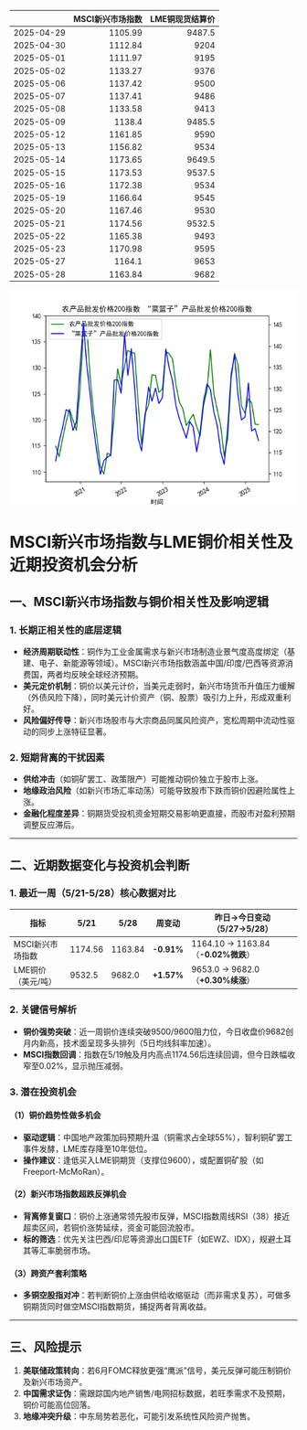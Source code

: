 |            |   MSCI新兴市场指数 |   LME铜现货结算价 |
|:-----------|-------------------:|------------------:|
| 2025-04-29 |            1105.99 |            9487.5 |
| 2025-04-30 |            1112.84 |            9204   |
| 2025-05-01 |            1111.97 |            9195   |
| 2025-05-02 |            1133.27 |            9376   |
| 2025-05-06 |            1137.42 |            9500   |
| 2025-05-07 |            1137.41 |            9486   |
| 2025-05-08 |            1133.58 |            9413   |
| 2025-05-09 |            1138.4  |            9485.5 |
| 2025-05-12 |            1161.85 |            9590   |
| 2025-05-13 |            1156.82 |            9534   |
| 2025-05-14 |            1173.65 |            9649.5 |
| 2025-05-15 |            1173.53 |            9537.5 |
| 2025-05-16 |            1172.38 |            9534   |
| 2025-05-19 |            1166.64 |            9545   |
| 2025-05-20 |            1167.46 |            9530   |
| 2025-05-21 |            1174.56 |            9532.5 |
| 2025-05-22 |            1165.38 |            9493   |
| 2025-05-23 |            1170.98 |            9595   |
| 2025-05-27 |            1164.1  |            9653   |
| 2025-05-28 |            1163.84 |            9682   |

![图](MSCI_copper.png)



# MSCI新兴市场指数与LME铜价相关性及近期投资机会分析

## 一、MSCI新兴市场指数与铜价相关性及影响逻辑

### 1. **长期正相关性的底层逻辑**
- **经济周期联动性**：铜作为工业金属需求与新兴市场制造业景气度高度绑定（基建、电子、新能源等领域）。MSCI新兴市场指数涵盖中国/印度/巴西等资源消费国，两者均反映全球经济预期。
- **美元定价机制**：铜价以美元计价，当美元走弱时，新兴市场货币升值压力缓解（外债风险下降），同时美元计价资产（铜、股票）吸引力上升，形成双重利好。
- **风险偏好传导**：新兴市场股市与大宗商品同属风险资产，宽松周期中流动性驱动的同步上涨特征显著。

### 2. **短期背离的干扰因素**
- **供给冲击**（如铜矿罢工、政策限产）可能推动铜价独立于股市上涨。
- **地缘政治风险**（如新兴市场汇率动荡）可能导致股市下跌而铜价因避险属性上涨。
- **金融化程度差异**：铜期货受投机资金短期交易影响更直接，而股市对盈利预期调整反应滞后。

---

## 二、近期数据变化与投资机会判断

### 1. **最近一周（5/21-5/28）核心数据对比**
| 指标            | 5/21       | 5/28       | **周变动**  | 昨日→今日变动（5/27→5/28） |
|-----------------|------------|------------|------------|---------------------------|
| MSCI新兴市场指数 | 1174.56    | 1163.84    | **-0.91%** | 1164.10 → 1163.84（**-0.02%微跌**） |
| LME铜价（美元/吨）| 9532.5     | 9682.0     | **+1.57%** | 9653.0 → 9682.0（**+0.30%续涨**） |

### 2. **关键信号解析**
- **铜价强势突破**：近一周铜价连续突破9500/9600阻力位，今日收盘价9682创月内新高，技术面呈现多头排列（5日均线斜率加速）。
- **MSCI指数回调**：指数在5/19触及月内高点1174.56后连续回调，但今日跌幅收窄至0.02%，显示抛压减弱。

### 3. **潜在投资机会**
#### （1）**铜价趋势性做多机会**
- **驱动逻辑**：中国地产政策加码预期升温（铜需求占全球55%），智利铜矿罢工事件发酵，LME库存降至10年低位。
- **操作建议**：逢低买入LME铜期货（支撑位9600），或配置铜矿股（如Freeport-McMoRan）。

#### （2）**新兴市场指数超跌反弹机会**
- **背离修复窗口**：铜价上涨通常领先股市反弹，MSCI指数周线RSI（38）接近超卖区间，若铜价涨势延续，资金可能回流股市。
- **标的筛选**：优先关注巴西/印尼等资源出口国ETF（如EWZ、IDX），规避土耳其等汇率脆弱市场。

#### （3）**跨资产套利策略**
- **多铜空股指对冲**：若判断铜价上涨由供给收缩驱动（而非需求复苏），可做多铜期货同时做空MSCI指数期货，捕捉两者背离收益。

---

## 三、风险提示
1. **美联储政策转向**：若6月FOMC释放更强“鹰派”信号，美元反弹可能压制铜价及新兴市场资产。
2. **中国需求证伪**：需跟踪国内地产销售/电网招标数据，若旺季需求不及预期，铜价可能高位回落。
3. **地缘冲突升级**：中东局势若恶化，可能引发系统性风险资产抛售。